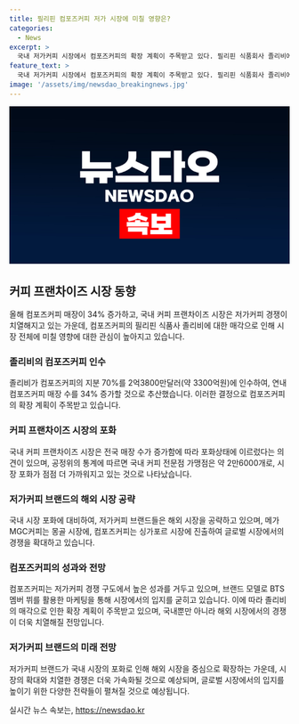 ```yaml
---
title: 필리핀 컴포즈커피 저가 시장에 미칠 영향은?
categories:
  - News
excerpt: >
  국내 저가커피 시장에서 컴포즈커피의 확장 계획이 주목받고 있다. 필리핀 식품회사 졸리비에 매각된 컴포즈커피는 연내 매장 수를 34% 증가시킬 예정이며, 이로 인해 저가커피 시장 경쟁이 더욱 치열해질 전망이다. 컴포즈커피는 BTS 멤버와 메가MGC커피는 손흥민과 걸그룹 잇지를 브랜드 모델로 활용하며 마케팅을 강화하고 있다. 국내 시장 포화로 해외 시장 진출을 모색하는 동향도 나타나고 있다. 커다란 경쟁과 함께 국내 커피 프랜차이즈 시장의 변화가 예상된다.
feature_text: >
  국내 저가커피 시장에서 컴포즈커피의 확장 계획이 주목받고 있다. 필리핀 식품회사 졸리비에 매각된 컴포즈커피는 연내 매장 수를 34% 증가시킬 예정이며, 이로 인해 저가커피 시장 경쟁이 더욱 치열해질 전망이다. 컴포즈커피는 BTS 멤버와 메가MGC커피는 손흥민과 걸그룹 잇지를 브랜드 모델로 활용하며 마케팅을 강화하고 있다. 국내 시장 포화로 해외 시장 진출을 모색하는 동향도 나타나고 있다. 커다란 경쟁과 함께 국내 커피 프랜차이즈 시장의 변화가 예상된다.
image: '/assets/img/newsdao_breakingnews.jpg'
---
```


<p><img src="/assets/img/newsdao_breakingnews.jpg" alt="koreaapp 속보" /></p>

<h2 data-ke-size="size26">커피 프랜차이즈 시장 동향</h2>

<p data-ke-size="size16">올해 컴포즈커피 매장이 34% 증가하고, 국내 커피 프랜차이즈 시장은 저가커피 경쟁이 치열해지고 있는 가운데, 컴포즈커피의 필리핀 식품사 졸리비에 대한 매각으로 인해 시장 전체에 미칠 영향에 대한 관심이 높아지고 있습니다.</p>

<h3 data-ke-size="size23">졸리비의 컴포즈커피 인수</h3>

<p data-ke-size="size16">졸리비가 컴포즈커피의 지분 70%를 2억3800만달러(약 3300억원)에 인수하여, 연내 컴포즈커피 매장 수를 34% 증가할 것으로 추산했습니다. 이러한 결정으로 컴포즈커피의 확장 계획이 주목받고 있습니다.</p>

<h3 data-ke-size="size23">커피 프랜차이즈 시장의 포화</h3>

<p data-ke-size="size16">국내 커피 프랜차이즈 시장은 전국 매장 수가 증가함에 따라 포화상태에 이르렀다는 의견이 있으며, 공정위의 통계에 따르면 국내 커피 전문점 가맹점은 약 2만6000개로, 시장 포화가 점점 더 가까워지고 있는 것으로 나타났습니다.</p>

<h3 data-ke-size="size23">저가커피 브랜드의 해외 시장 공략</h3>

<p data-ke-size="size16">국내 시장 포화에 대비하여, 저가커피 브랜드들은 해외 시장을 공략하고 있으며, 메가MGC커피는 몽골 시장에, 컴포즈커피는 싱가포르 시장에 진출하여 글로벌 시장에서의 경쟁을 확대하고 있습니다.</p>

<h3 data-ke-size="size23">컴포즈커피의 성과와 전망</h3>

<p data-ke-size="size16">컴포즈커피는 저가커피 경쟁 구도에서 높은 성과를 거두고 있으며, 브랜드 모델로 BTS 멤버 뷔를 활용한 마케팅을 통해 시장에서의 입지를 굳히고 있습니다. 이에 따라 졸리비의 매각으로 인한 확장 계획이 주목받고 있으며, 국내뿐만 아니라 해외 시장에서의 경쟁이 더욱 치열해질 전망입니다.</p>

<h3 data-ke-size="size23">저가커피 브랜드의 미래 전망</h3>

<p data-ke-size="size16">저가커피 브랜드가 국내 시장의 포화로 인해 해외 시장을 중심으로 확장하는 가운데, 시장의 확대와 치열한 경쟁은 더욱 가속화될 것으로 예상되며, 글로벌 시장에서의 입지를 높이기 위한 다양한 전략들이 펼쳐질 것으로 예상됩니다.</p>
실시간 뉴스 속보는, <a href="https://newsdao.kr" rel="dofollow">https://newsdao.kr</a>


